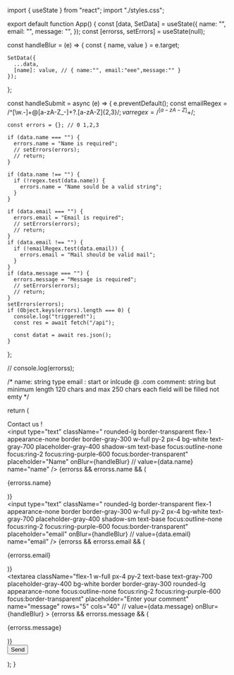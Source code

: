 import { useState } from "react";
import "./styles.css";

export default function App() {
  const [data, SetData] = useState({
    name: "",
    email: "",
    message: "",
  });
  const [errorss, setErrors] = useState(null);

  const handleBlur = (e) => {
    const { name, value } = e.target;

    SetData({
      ...data,
      [name]: value, // { name:"", email:"eee",message:"" }
    });
  };

  const handleSubmit = async (e) => {
    e.preventDefault();
    const emailRegex = /^[\w.-]+@[a-zA-Z_-]+?\.[a-zA-Z]{2,3}$/;
    var regex = /^[a-zA-Z ]+$/;

    const errors = {}; // 0 1,2,3

    if (data.name === "") {
      errors.name = "Name is required";
      // setErrors(errors);
      // return;
    }

    if (data.name !== "") {
      if (!regex.test(data.name)) {
        errors.name = "Name sould be a valid string";
      }
    }

    if (data.email === "") {
      errors.email = "Email is required";
      // setErrors(errors);
      // return;
    }
    if (data.email !== "") {
      if (!emailRegex.test(data.email)) {
        errors.email = "Mail should be valid mail";
      }
    }
    if (data.message === "") {
      errors.message = "Message is required";
      // setErrors(errors);
      // return;
    }
    setErrors(errors);
    if (Object.keys(errors).length === 0) {
      console.log("triggered!");
      const res = await fetch("/api");

      const datat = await res.json();
    }
  };

  // console.log(errorss);

  /*
name: string type
email : start or inlcude @ .com
comment: string but minimum length 120 chars and max 250 chars
each field will be filled not emty
*/

  return (
    <div className=" bg-black h-screen">
      <form
        onSubmit={handleSubmit}
        className="flex w-full max-w-sm space-x-3 mx-auto"
      >
        <div className="w-full max-w-2xl px-5 py-10 m-auto mt-10 bg-white rounded-lg shadow dark:bg-gray-800">
          <div className="mb-6 text-3xl font-light text-center text-gray-800 dark:text-white">
            Contact us !
          </div>
          <div className="grid max-w-xl grid-cols-2 gap-4 m-auto">
            <div className="col-span-2 lg:col-span-1">
              <div className=" relative ">
                <input
                  type="text"
                  className=" rounded-lg border-transparent flex-1 appearance-none border border-gray-300 w-full py-2 px-4 bg-white text-gray-700 placeholder-gray-400 shadow-sm text-base focus:outline-none focus:ring-2 focus:ring-purple-600 focus:border-transparent"
                  placeholder="Name"
                  onBlur={handleBlur}
                  // value={data.name}
                  name="name"
                />
                {errorss && errorss.name && (
                  <p className="text-red-500">{errorss.name}</p>
                )}
              </div>
            </div>
            <div className="col-span-2 lg:col-span-1">
              <div className=" relative ">
                <input
                  type="text"
                  className=" rounded-lg border-transparent flex-1 appearance-none border border-gray-300 w-full py-2 px-4 bg-white text-gray-700 placeholder-gray-400 shadow-sm text-base focus:outline-none focus:ring-2 focus:ring-purple-600 focus:border-transparent"
                  placeholder="email"
                  onBlur={handleBlur}
                  // value={data.email}
                  name="email"
                />
                {errorss && errorss.email && (
                  <p className="text-red-500">{errorss.email}</p>
                )}
              </div>
            </div>
            <div className="col-span-2">
              <label className="text-gray-700" for="name">
                <textarea
                  className="flex-1 w-full px-4 py-2 text-base text-gray-700 placeholder-gray-400 bg-white border border-gray-300 rounded-lg appearance-none focus:outline-none focus:ring-2 focus:ring-purple-600 focus:border-transparent"
                  placeholder="Enter your comment"
                  name="message"
                  rows="5"
                  cols="40"
                  // value={data.message}
                  onBlur={handleBlur}
                ></textarea>
              </label>
              {errorss && errorss.message && (
                <p className="text-red-500">{errorss.message}</p>
              )}
            </div>
            <div className="col-span-2 text-right">
              <button
                type="submit"
                className="py-2 px-4  bg-indigo-600 hover:bg-indigo-700 focus:ring-indigo-500 focus:ring-offset-indigo-200 text-white w-full transition ease-in duration-200 text-center text-base font-semibold shadow-md focus:outline-none focus:ring-2 focus:ring-offset-2  rounded-lg "
              >
                Send
              </button>
            </div>
          </div>
        </div>
      </form>
    </div>
  );
}
